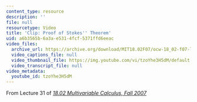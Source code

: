 ```yaml
---
content_type: resource
description: ''
file: null
resourcetype: Video
title: 'Clip: Proof of Stokes'' Theorem'
uid: a6b3565b-6a3a-e531-4fcf-5371ffd6eeac
video_files:
  archive_url: https://archive.org/download/MIT18.02F07/ocw-18_02-f07-lec31_300k.mp4
  video_captions_file: null
  video_thumbnail_file: https://img.youtube.com/vi/tzoYhe3H5dM/default.jpg
  video_transcript_file: null
video_metadata:
  youtube_id: tzoYhe3H5dM
---
```


From Lecture 31 of [_18.02 Multivariable Calculus, Fall 2007_](/courses/18-02-multivariable-calculus-fall-2007/pages/video-lectures)